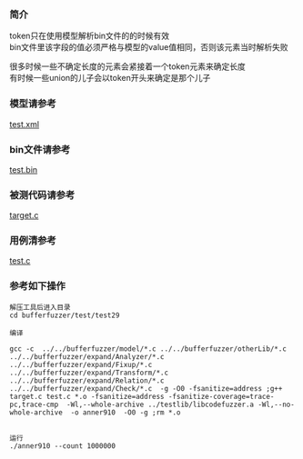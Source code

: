 ### 简介

token只在使用模型解析bin文件的的时候有效   
bin文件里该字段的值必须严格与模型的value值相同，否则该元素当时解析失败  

很多时候一些不确定长度的元素会紧接着一个token元素来确定长度   
有时候一些union的儿子会以token开头来确定是那个儿子

### 模型请参考  
[test.xml](../../../test/test29/test.xml)

### bin文件请参考  
[test.bin](../../../test/test29/test.bin)


### 被测代码请参考  

[target.c](../../../test/test29/target.c)


### 用例清参考  
[test.c](../../../test/test29/test.c)



### 参考如下操作

```
解压工具后进入目录
cd bufferfuzzer/test/test29

编译

gcc -c  ../../bufferfuzzer/model/*.c ../../bufferfuzzer/otherLib/*.c ../../bufferfuzzer/expand/Analyzer/*.c  ../../bufferfuzzer/expand/Fixup/*.c  ../../bufferfuzzer/expand/Transform/*.c ../../bufferfuzzer/expand/Relation/*.c ../../bufferfuzzer/expand/Check/*.c  -g -O0 -fsanitize=address ;g++ target.c test.c *.o -fsanitize=address -fsanitize-coverage=trace-pc,trace-cmp  -Wl,--whole-archive ../testlib/libcodefuzzer.a -Wl,--no-whole-archive  -o anner910  -O0 -g ;rm *.o


运行
./anner910 --count 1000000
```
